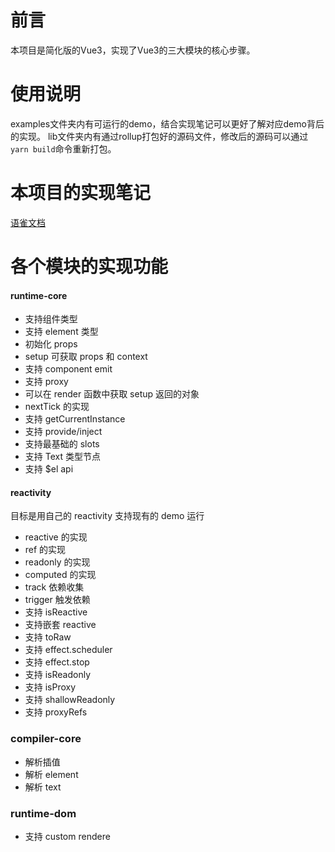 # 前言

本项目是简化版的Vue3，实现了Vue3的三大模块的核心步骤。

# 使用说明

examples文件夹内有可运行的demo，结合实现笔记可以更好了解对应demo背后的实现。
lib文件夹内有通过rollup打包好的源码文件，修改后的源码可以通过`yarn build`命令重新打包。


# 本项目的实现笔记

[语雀文档](https://www.yuque.com/u22076839/ggb9pg/qepeiz)

# 各个模块的实现功能

#### runtime-core

-  支持组件类型
-  支持 element 类型
-  初始化 props
-  setup 可获取 props 和 context
-  支持 component emit
-  支持 proxy
-  可以在 render 函数中获取 setup 返回的对象
-  nextTick 的实现
-  支持 getCurrentInstance
-  支持 provide/inject
-  支持最基础的 slots
-  支持 Text 类型节点
-  支持 $el api

#### reactivity

目标是用自己的 reactivity 支持现有的 demo 运行

-  reactive 的实现
-  ref 的实现
-  readonly 的实现
-  computed 的实现
-  track 依赖收集
-  trigger 触发依赖
-  支持 isReactive
-  支持嵌套 reactive
-  支持 toRaw
-  支持 effect.scheduler
-  支持 effect.stop
-  支持 isReadonly
-  支持 isProxy
-  支持 shallowReadonly
-  支持 proxyRefs

### compiler-core

-  解析插值
-  解析 element
-  解析 text

### runtime-dom

-  支持 custom rendere
